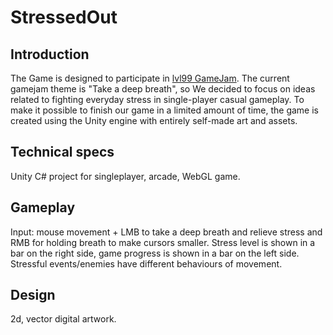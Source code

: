 # StressedOut
 
## Introduction
The Game is designed to participate in [lvl99 GameJam](https://itch.io/jam/lv-99-game-jam). The current gamejam theme is "Take a deep breath", so We decided to focus on ideas related to fighting everyday stress in single-player casual gameplay. To make it possible to finish our game in a limited amount of time, the game is created using the Unity engine with entirely self-made art and assets. 

## Technical specs
Unity C# project for singleplayer, arcade, WebGL game.

## Gameplay
Input: mouse movement + LMB to take a deep breath and relieve stress and RMB for holding breath to make cursors smaller. 
Stress level is shown in a bar on the right side, game progress is shown in a bar on the left side.
Stressful events/enemies have different behaviours of movement.

## Design
2d, vector digital artwork.

